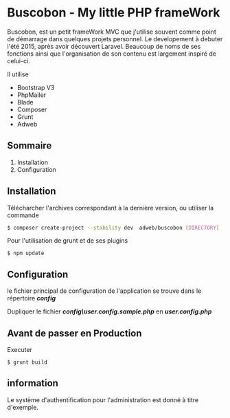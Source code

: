 # Buscobon - My little PHP frameWork #
Buscobon, est un petit frameWork MVC que j'utilise souvent comme point de démarrage dans quelques projets personnel. Le developement à debuter l'été 2015, après avoir découvert Laravel. Beaucoup de noms de ses fonctions ainsi que l'organisation de son contenu est largement inspiré de celui-ci.

Il utilise
 - Bootstrap V3
 - PhpMailer
 - Blade
 - Composer
 - Grunt
 - Adweb

## Sommaire ##
 1. Installation
 2. Configuration

## Installation ##
Télécharcher l'archives correspondant à la dernière version, ou utiliser la commande
```bash
$ composer create-project --stability dev  adweb/buscobon [DIRECTORY]
```

Pour l'utilisation de grunt et de ses plugins
```
$ npm update
```

## Configuration ##
le fichier principal de configuration de l'application se trouve dans le répertoire ***config***

Dupliquer le fichier ***config\user.config.sample.php*** en ***user.config.php***

## Avant de passer en Production ##
Executer
```
$ grunt build
```

## information ##
Le système d'authentification pour l'administration est donné à titre d'exemple.
